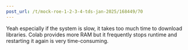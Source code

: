 ```yaml
---
post_url: /t/mock-roe-1-2-3-4-tds-jan-2025/168449/70
---
```

Yeah especially if the system is slow, it takes too much time to download libraries. Colab provides more RAM but it frequently stops runtime and restarting it again is very time-consuming.